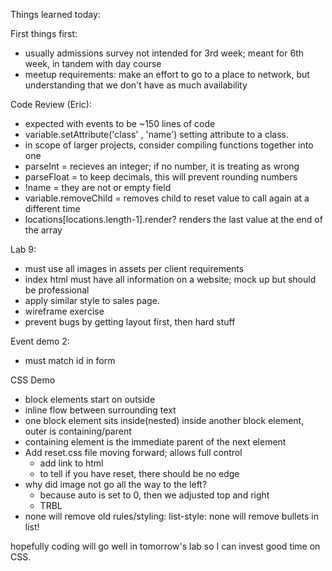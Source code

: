 Things learned today:

First things first:
- usually admissions survey not intended for 3rd week; meant for 6th week, in tandem with day course
- meetup requirements: make an effort to go to a place to network, but understanding that we don't have as much availability

Code Review (Eric):
- expected with events to be ~150 lines of code
- variable.setAttribute('class' , 'name') setting attribute to a class.
- in scope of larger projects, consider compiling functions together into one
- parseInt = recieves an integer; if no number, it is treating as wrong
- parseFloat = to keep decimals, this will prevent rounding numbers
- !name = they are not or empty field
- variable.removeChild = removes child to reset value to call again at a different time
- locations[locations.length-1].render? renders the last value at the end of the array

Lab 9:
- must use all images in assets per client requirements
- index html must have all information on a website; mock up but should be professional
- apply similar style to sales page.
- wireframe exercise
- prevent bugs by getting layout first, then hard stuff

Event demo 2:
- must match id in form

CSS Demo
- block elements start on outside
- inline flow between surrounding text
- one block element sits inside(nested) inside another block element, outer is containing/parent
- containing element is the immediate parent of the next element
- Add reset.css file moving forward; allows full control
    - add link to html
    - to tell if you have reset, there should be no edge
- why did image not go all the way to the left?
	- because auto is set to 0, then we adjusted top and right
	- TRBL
- none will remove old rules/styling: list-style: none   will remove bullets in list!

hopefully coding will go well in tomorrow's lab so I can invest good time on CSS.